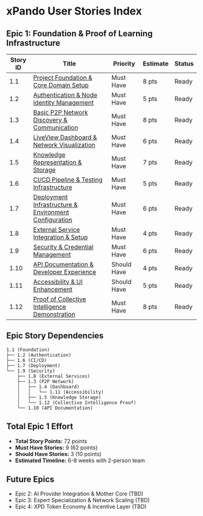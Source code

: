 # xPando User Stories Index

## Epic 1: Foundation & Proof of Learning Infrastructure

| Story ID | Title | Priority | Estimate | Status |
|----------|-------|----------|----------|---------|
| 1.1 | [Project Foundation & Core Domain Setup](./story-1.1-project-foundation.md) | Must Have | 8 pts | Ready |
| 1.2 | [Authentication & Node Identity Management](./story-1.2-authentication.md) | Must Have | 5 pts | Ready |
| 1.3 | [Basic P2P Network Discovery & Communication](./story-1.3-p2p-network-communication.md) | Must Have | 8 pts | Ready |
| 1.4 | [LiveView Dashboard & Network Visualization](./story-1.4-liveview-dashboard.md) | Must Have | 6 pts | Ready |
| 1.5 | [Knowledge Representation & Storage](./story-1.5-knowledge-representation-storage.md) | Must Have | 7 pts | Ready |
| 1.6 | [CI/CD Pipeline & Testing Infrastructure](./story-1.6-cicd-pipeline.md) | Must Have | 5 pts | Ready |
| 1.7 | [Deployment Infrastructure & Environment Configuration](./story-1.7-deployment-infrastructure.md) | Must Have | 6 pts | Ready |
| 1.8 | [External Service Integration & Setup](./story-1.8-external-service-integration.md) | Must Have | 4 pts | Ready |
| 1.9 | [Security & Credential Management](./story-1.9-security-credential-management.md) | Must Have | 6 pts | Ready |
| 1.10 | [API Documentation & Developer Experience](./story-1.10-api-documentation.md) | Should Have | 4 pts | Ready |
| 1.11 | [Accessibility & UI Enhancement](./story-1.11-accessibility-ui-enhancement.md) | Should Have | 5 pts | Ready |
| 1.12 | [Proof of Collective Intelligence Demonstration](./story-1.12-collective-intelligence-proof.md) | Must Have | 8 pts | Ready |

## Epic Story Dependencies

```
1.1 (Foundation) 
├── 1.2 (Authentication)
├── 1.6 (CI/CD)
├── 1.7 (Deployment)
└── 1.9 (Security)
    ├── 1.8 (External Services)
    ├── 1.3 (P2P Network)
    │   ├── 1.4 (Dashboard)
    │   │   └── 1.11 (Accessibility)
    │   ├── 1.5 (Knowledge Storage)
    │   └── 1.12 (Collective Intelligence Proof)
    └── 1.10 (API Documentation)
```

## Total Epic 1 Effort
- **Total Story Points:** 72 points
- **Must Have Stories:** 9 (62 points)  
- **Should Have Stories:** 3 (10 points)
- **Estimated Timeline:** 6-8 weeks with 2-person team

## Future Epics
- Epic 2: AI Provider Integration & Mother Core (TBD)
- Epic 3: Expert Specialization & Network Scaling (TBD) 
- Epic 4: XPD Token Economy & Incentive Layer (TBD)